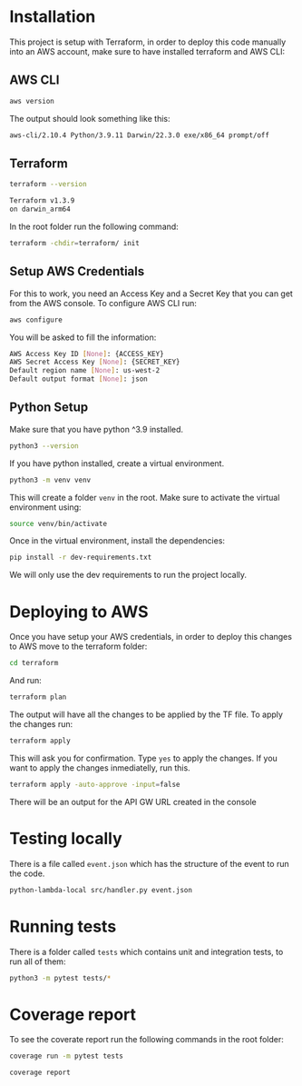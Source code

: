 # Installation

This project is setup with Terraform, in order to deploy this code manually into an AWS account, make sure to have installed terraform and AWS CLI:

## AWS CLI

```bash
aws version
```

The output should look something like this:

```bash
aws-cli/2.10.4 Python/3.9.11 Darwin/22.3.0 exe/x86_64 prompt/off
```

## Terraform

```bash
terraform --version
```

```bash
Terraform v1.3.9
on darwin_arm64
```

In the root folder run the following command:

```bash
terraform -chdir=terraform/ init
```

## Setup AWS Credentials

For this to work, you need an Access Key and a Secret Key that you can get from the AWS console. To configure AWS CLI run:

```bash
aws configure
```

You will be asked to fill the information:

```bash
AWS Access Key ID [None]: {ACCESS_KEY}
AWS Secret Access Key [None]: {SECRET_KEY}
Default region name [None]: us-west-2
Default output format [None]: json
```

## Python Setup

Make sure that you have python ^3.9 installed.

```bash
python3 --version
```

If you have python installed, create a virtual environment.

```bash
python3 -m venv venv
```

This will create a folder `venv` in the root. Make sure to activate the virtual environment using:

```bash
source venv/bin/activate
```

Once in the virtual environment, install the dependencies:

```bash
pip install -r dev-requirements.txt
```

We will only use the dev requirements to run the project locally.

# Deploying to AWS

Once you have setup your AWS credentials, in order to deploy this changes to AWS move to the terraform folder:

```bash
cd terraform
```

And run:

```bash
terraform plan
```

The output will have all the changes to be applied by the TF file. To apply the changes run:

```bash
terraform apply
```

This will ask you for confirmation. Type `yes` to apply the changes. If you want to apply the changes
inmediatelly, run this.

```bash
terraform apply -auto-approve -input=false
```

There will be an output for the API GW URL created in the console

# Testing locally

There is a file called `event.json` which has the structure of the event to run the code.

```bash
python-lambda-local src/handler.py event.json
```

# Running tests

There is a folder called `tests` which contains unit and integration tests, to run all of them:

```bash
python3 -m pytest tests/*
```

# Coverage report

To see the coverate report run the following commands in the root folder:

``` bash
coverage run -m pytest tests
```

```bash
coverage report
```
